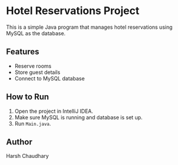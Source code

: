 # Hotel Reservations Project

This is a simple Java program that manages hotel reservations
using MySQL as the database.

## Features
- Reserve rooms
- Store guest details
- Connect to MySQL database

## How to Run
1. Open the project in IntelliJ IDEA.
2. Make sure MySQL is running and database is set up.
3. Run `Main.java`.

## Author
Harsh Chaudhary
